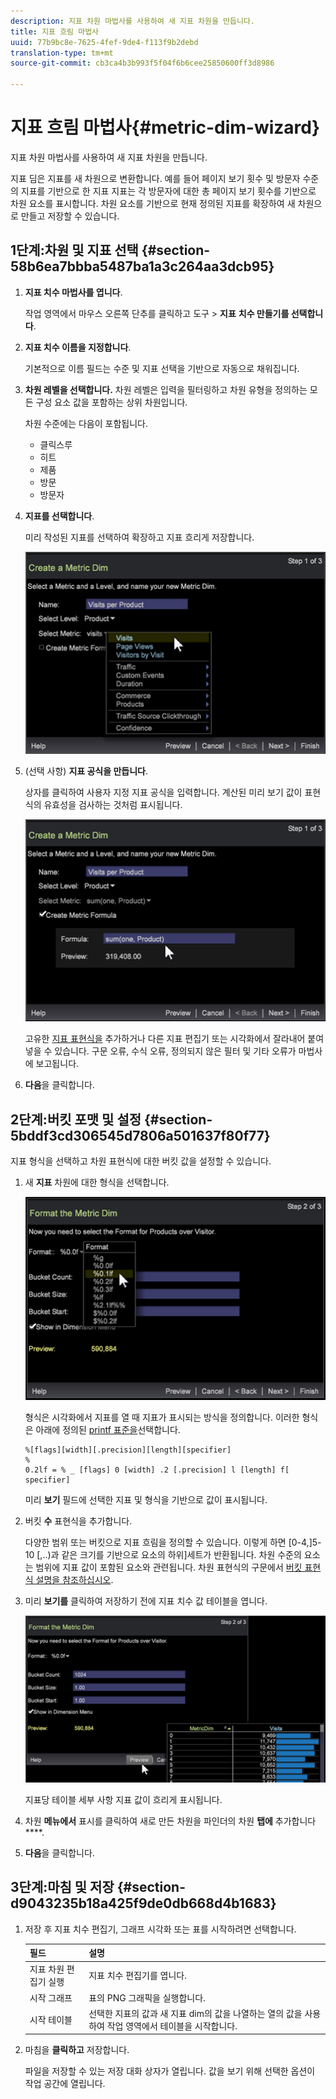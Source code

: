 ```yaml
---
description: 지표 차원 마법사를 사용하여 새 지표 차원을 만듭니다.
title: 지표 흐림 마법사
uuid: 77b9bc8e-7625-4fef-9de4-f113f9b2debd
translation-type: tm+mt
source-git-commit: cb3ca4b3b993f5f04f6b6cee25850600ff3d8986

---
```



# 지표 흐림 마법사{#metric-dim-wizard}

지표 차원 마법사를 사용하여 새 지표 차원을 만듭니다.

지표 딤은 지표를 새 차원으로 변환합니다. 예를 들어 페이지 보기 횟수 및 방문자 수준의 지표를 기반으로 한 지표 지표는 각 방문자에 대한 총 페이지 보기 횟수를 기반으로 차원 요소를 표시합니다. 차원 요소를 기반으로 현재 정의된 지표를 확장하여 새 차원으로 만들고 저장할 수 있습니다.

## 1단계:차원 및 지표 선택 {#section-58b6ea7bbba5487ba1a3c264aa3dcb95}

1. **지표 치수 마법사를 엽니다**.

   작업 영역에서 마우스 오른쪽 단추를 클릭하고 도구 > **지표** **치수 만들기를 선택합니다**.

1. **지표 치수 이름을 지정합니다**.

   기본적으로 이름 필드는 수준 및 지표 선택을 기반으로 자동으로 채워집니다.

1. **차원 레벨을 선택합니다.** 차원 레벨은 입력을 필터링하고 차원 유형을 정의하는 모든 구성 요소 값을 포함하는 상위 차원입니다.

   차원 수준에는 다음이 포함됩니다.

   * 클릭스루
   * 히트
   * 제품
   * 방문
   * 방문자

1. **지표를 선택합니다**.

   미리 작성된 지표를 선택하여 확장하고 지표 흐리게 저장합니다.

   ![](assets/6_4_workstation_metricdim_metric.png)

1. (선택 사항) **지표 공식을 만듭니다**.

   상자를 클릭하여 사용자 지정 지표 공식을 입력합니다. 계산된 미리 보기 값이 표현식의 유효성을 검사하는 것처럼 표시됩니다.

   ![](assets/6_4_workstation_metricdim_create_metric.png)

   고유한 [지표 표현식을](https://docs.adobe.com/content/help/en/data-workbench/using/client/qry-lang-syntx/c-syntx-mtrc-exp.html) 추가하거나 다른 지표 편집기 또는 시각화에서 잘라내어 붙여넣을 수 있습니다. 구문 오류, 수식 오류, 정의되지 않은 필터 및 기타 오류가 마법사에 보고됩니다.

1. **다음**&#x200B;을 클릭합니다.

## 2단계:버킷 포맷 및 설정 {#section-5bddf3cd306545d7806a501637f80f77}

지표 형식을 선택하고 차원 표현식에 대한 버킷 값을 설정할 수 있습니다.

1. 새 **지표** 차원에 대한 형식을 선택합니다.

   ![](assets/6_4_workstation_metricdim_format_metric.png)

   형식은 시각화에서 지표를 열 때 지표가 표시되는 방식을 정의합니다. 이러한 형식은 아래에 정의된 [printf 표준을](http://www.cplusplus.com/reference/cstdio/printf/)선택합니다.

   ```
   %[flags][width][.precision][length][specifier]
   %
   0.2lf = % _ [flags] 0 [width] .2 [.precision] l [length] f[ specifier]
   ```

   미리 **보기** 필드에 선택한 지표 및 형식을 기반으로 값이 표시됩니다.

1. 버킷 **수** 표현식을 추가합니다.

   다양한 범위 또는 버킷으로 지표 흐림을 정의할 수 있습니다. 이렇게 하면 [0-4,]5-10 [,..)과 같은 크기를 기반으로 요소의 하위]세트가 반환됩니다. 차원 수준의 요소는 범위에 지표 값이 포함된 요소와 관련됩니다. 차원 표현식의 구문에서 [버킷 표현식 설명을 참조하십시오](https://docs.adobe.com/content/help/en/data-workbench/using/client/qry-lang-syntx/c-syntx-dim-exp.html).

1. 미리 **보기를** 클릭하여 저장하기 전에 지표 치수 값 테이블을 엽니다.

   ![](assets/6_4_workstation_metricdim_preview.png)

   지표당 테이블 세부 사항 지표 값이 흐리게 표시됩니다.

1. 차원 **메뉴에서** 표시를 클릭하여 새로 만든 차원을 파인더의 차원 **탭에** 추가합니다 ****.
1. **다음**&#x200B;을 클릭합니다.

## 3단계:마침 및 저장 {#section-d9043235b18a425f9de0db668d4b1683}

1. 저장 후 지표 치수 편집기, 그래프 시각화 또는 표를 시작하려면 선택합니다.

   | 필드 | 설명 |
   |---|---|
   | 지표 차원 편집기 실행 | 지표 치수 편집기를 엽니다. |
   | 시작 그래프 | 표의 PNG 그래픽을 실행합니다. |
   | 시작 테이블 | 선택한 지표의 값과 새 지표 dim의 값을 나열하는 열의 값을 사용하여 작업 영역에서 테이블을 시작합니다. |

1. 마침을 **클릭하고** 저장합니다.

   파일을 저장할 수 있는 저장 대화 상자가 열립니다. 값을 보기 위해 선택한 옵션이 작업 공간에 열립니다.

